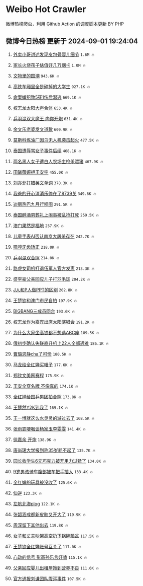 # Weibo Hot Crawler 



微博热榜爬虫，利用 Github Action 的调度脚本更新 BY PHP 


## 微博今日热榜 更新于 2024-09-01 19:24:04 
1. [外卖小哥讲述发现皮包骨婴儿细节](https://s.weibo.com/weibo?q=%23%E5%A4%96%E5%8D%96%E5%B0%8F%E5%93%A5%E8%AE%B2%E8%BF%B0%E5%8F%91%E7%8E%B0%E7%9A%AE%E5%8C%85%E9%AA%A8%E5%A9%B4%E5%84%BF%E7%BB%86%E8%8A%82%23&t=31&band_rank=1&Refer=top) `1.6M 🔥` 

1. [家长火烧孩子估值好几万烟卡](https://s.weibo.com/weibo?q=%23%E5%AE%B6%E9%95%BF%E7%81%AB%E7%83%A7%E5%AD%A9%E5%AD%90%E4%BC%B0%E5%80%BC%E5%A5%BD%E5%87%A0%E4%B8%87%E7%83%9F%E5%8D%A1%23&t=31&band_rank=2&Refer=top) `1.0M 🔥` 

1. [文物里的国潮](https://s.weibo.com/weibo?q=%23%E6%96%87%E7%89%A9%E9%87%8C%E7%9A%84%E5%9B%BD%E6%BD%AE%23&t=31&band_rank=3&Refer=top) `943.6K 🔥` 

1. [高铁车厢里全是碎掉的大学生](https://s.weibo.com/weibo?q=%23%E9%AB%98%E9%93%81%E8%BD%A6%E5%8E%A2%E9%87%8C%E5%85%A8%E6%98%AF%E7%A2%8E%E6%8E%89%E7%9A%84%E5%A4%A7%E5%AD%A6%E7%94%9F%23&t=31&band_rank=4&Refer=top) `927.1K 🔥` 

1. [命案嫌犯致5死1伤后潜逃](https://s.weibo.com/weibo?q=%23%E5%91%BD%E6%A1%88%E5%AB%8C%E7%8A%AF%E8%87%B45%E6%AD%BB1%E4%BC%A4%E5%90%8E%E6%BD%9C%E9%80%83%23&t=31&band_rank=5&Refer=top) `669.1K 🔥` 

1. [权志龙太阳大声合体](https://s.weibo.com/weibo?q=%23%E6%9D%83%E5%BF%97%E9%BE%99%E5%A4%AA%E9%98%B3%E5%A4%A7%E5%A3%B0%E5%90%88%E4%BD%93%23&t=31&band_rank=6&Refer=top) `653.4K 🔥` 

1. [乒羽混双大魔王 向你开炮](https://s.weibo.com/weibo?q=%E4%B9%92%E7%BE%BD%E6%B7%B7%E5%8F%8C%E5%A4%A7%E9%AD%94%E7%8E%8B%20%E5%90%91%E4%BD%A0%E5%BC%80%E7%82%AE&t=31&band_rank=7&Refer=top) `631.4K 🔥` 

1. [余文乐老婆发文道歉](https://s.weibo.com/weibo?q=%23%E4%BD%99%E6%96%87%E4%B9%90%E8%80%81%E5%A9%86%E5%8F%91%E6%96%87%E9%81%93%E6%AD%89%23&t=31&band_rank=8&Refer=top) `609.9K 🔥` 

1. [莫斯科炼油厂因乌无人机袭击起火](https://s.weibo.com/weibo?q=%23%E8%8E%AB%E6%96%AF%E7%A7%91%E7%82%BC%E6%B2%B9%E5%8E%82%E5%9B%A0%E4%B9%8C%E6%97%A0%E4%BA%BA%E6%9C%BA%E8%A2%AD%E5%87%BB%E8%B5%B7%E7%81%AB%23&t=31&band_rank=9&Refer=top) `477.5K 🔥` 

1. [泰国遭辱骂女子事件后续](https://s.weibo.com/weibo?q=%23%E6%B3%B0%E5%9B%BD%E9%81%AD%E8%BE%B1%E9%AA%82%E5%A5%B3%E5%AD%90%E4%BA%8B%E4%BB%B6%E5%90%8E%E7%BB%AD%23&t=31&band_rank=10&Refer=top) `468.1K 🔥` 

1. [两名黑人女子遭白人农场主枪杀喂猪](https://s.weibo.com/weibo?q=%23%E4%B8%A4%E5%90%8D%E9%BB%91%E4%BA%BA%E5%A5%B3%E5%AD%90%E9%81%AD%E7%99%BD%E4%BA%BA%E5%86%9C%E5%9C%BA%E4%B8%BB%E6%9E%AA%E6%9D%80%E5%96%82%E7%8C%AA%23&t=31&band_rank=11&Refer=top) `467.9K 🔥` 

1. [田曦薇婉拒王安宇](https://s.weibo.com/weibo?q=%E7%94%B0%E6%9B%A6%E8%96%87%E5%A9%89%E6%8B%92%E7%8E%8B%E5%AE%89%E5%AE%87&t=31&band_rank=12&Refer=top) `455.0K 🔥` 

1. [刘亦菲打错英文单词](https://s.weibo.com/weibo?q=%23%E5%88%98%E4%BA%A6%E8%8F%B2%E6%89%93%E9%94%99%E8%8B%B1%E6%96%87%E5%8D%95%E8%AF%8D%23&t=31&band_rank=13&Refer=top) `378.3K 🔥` 

1. [我爸的开心消消乐停在了8739关](https://s.weibo.com/weibo?q=%E6%88%91%E7%88%B8%E7%9A%84%E5%BC%80%E5%BF%83%E6%B6%88%E6%B6%88%E4%B9%90%E5%81%9C%E5%9C%A8%E4%BA%868739%E5%85%B3&t=31&band_rank=14&Refer=top) `349.6K 🔥` 

1. [迪丽热巴九月行程图](https://s.weibo.com/weibo?q=%E8%BF%AA%E4%B8%BD%E7%83%AD%E5%B7%B4%E4%B9%9D%E6%9C%88%E8%A1%8C%E7%A8%8B%E5%9B%BE&t=31&band_rank=15&Refer=top) `291.5K 🔥` 

1. [泰国醉酒男葬礼上闹事被乱抢打死](https://s.weibo.com/weibo?q=%23%E6%B3%B0%E5%9B%BD%E9%86%89%E9%85%92%E7%94%B7%E8%91%AC%E7%A4%BC%E4%B8%8A%E9%97%B9%E4%BA%8B%E8%A2%AB%E4%B9%B1%E6%8A%A2%E6%89%93%E6%AD%BB%23&t=31&band_rank=16&Refer=top) `259.5K 🔥` 

1. [澳门果然是福地](https://s.weibo.com/weibo?q=%E6%BE%B3%E9%97%A8%E6%9E%9C%E7%84%B6%E6%98%AF%E7%A6%8F%E5%9C%B0&t=31&band_rank=17&Refer=top) `257.9K 🔥` 

1. [儿童手表AI否认南京大屠杀存在](https://s.weibo.com/weibo?q=%23%E5%84%BF%E7%AB%A5%E6%89%8B%E8%A1%A8AI%E5%90%A6%E8%AE%A4%E5%8D%97%E4%BA%AC%E5%A4%A7%E5%B1%A0%E6%9D%80%E5%AD%98%E5%9C%A8%23&t=31&band_rank=18&Refer=top) `242.7K 🔥` 

1. [嗯哼牙齿矫正](https://s.weibo.com/weibo?q=%23%E5%97%AF%E5%93%BC%E7%89%99%E9%BD%BF%E7%9F%AB%E6%AD%A3%23&t=31&band_rank=19&Refer=top) `218.0K 🔥` 

1. [乒羽混双合照](https://s.weibo.com/weibo?q=%E4%B9%92%E7%BE%BD%E6%B7%B7%E5%8F%8C%E5%90%88%E7%85%A7&t=31&band_rank=20&Refer=top) `214.0K 🔥` 

1. [路虎女司机打退伍军人官方发声](https://s.weibo.com/weibo?q=%23%E8%B7%AF%E8%99%8E%E5%A5%B3%E5%8F%B8%E6%9C%BA%E6%89%93%E9%80%80%E4%BC%8D%E5%86%9B%E4%BA%BA%E5%AE%98%E6%96%B9%E5%8F%91%E5%A3%B0%23&t=31&band_rank=21&Refer=top) `213.3K 🔥` 

1. [盛李豪父亲回应儿子打羽毛球](https://s.weibo.com/weibo?q=%23%E7%9B%9B%E6%9D%8E%E8%B1%AA%E7%88%B6%E4%BA%B2%E5%9B%9E%E5%BA%94%E5%84%BF%E5%AD%90%E6%89%93%E7%BE%BD%E6%AF%9B%E7%90%83%23&t=31&band_rank=22&Refer=top) `204.2K 🔥` 

1. [J人和P人做PPT的区别](https://s.weibo.com/weibo?q=%23J%E4%BA%BA%E5%92%8CP%E4%BA%BA%E5%81%9APPT%E7%9A%84%E5%8C%BA%E5%88%AB%23&t=31&band_rank=23&Refer=top) `202.8K 🔥` 

1. [王楚钦和澳门市民自拍](https://s.weibo.com/weibo?q=%23%E7%8E%8B%E6%A5%9A%E9%92%A6%E5%92%8C%E6%BE%B3%E9%97%A8%E5%B8%82%E6%B0%91%E8%87%AA%E6%8B%8D%23&t=31&band_rank=24&Refer=top) `197.9K 🔥` 

1. [BIGBANG三成员同台](https://s.weibo.com/weibo?q=BIGBANG%E4%B8%89%E6%88%90%E5%91%98%E5%90%8C%E5%8F%B0&t=31&band_rank=25&Refer=top) `193.6K 🔥` 

1. [权志龙作为嘉宾出席太阳演唱会](https://s.weibo.com/weibo?q=%23%E6%9D%83%E5%BF%97%E9%BE%99%E4%BD%9C%E4%B8%BA%E5%98%89%E5%AE%BE%E5%87%BA%E5%B8%AD%E5%A4%AA%E9%98%B3%E6%BC%94%E5%94%B1%E4%BC%9A%23&t=31&band_rank=26&Refer=top) `191.2K 🔥` 

1. [为什么大家坐高铁都不想选ABC座](https://s.weibo.com/weibo?q=%23%E4%B8%BA%E4%BB%80%E4%B9%88%E5%A4%A7%E5%AE%B6%E5%9D%90%E9%AB%98%E9%93%81%E9%83%BD%E4%B8%8D%E6%83%B3%E9%80%89ABC%E5%BA%A7%23&t=31&band_rank=27&Refer=top) `189.5K 🔥` 

1. [俄初步确认失联直升机上22人全部遇难](https://s.weibo.com/weibo?q=%23%E4%BF%84%E5%88%9D%E6%AD%A5%E7%A1%AE%E8%AE%A4%E5%A4%B1%E8%81%94%E7%9B%B4%E5%8D%87%E6%9C%BA%E4%B8%8A22%E4%BA%BA%E5%85%A8%E9%83%A8%E9%81%87%E9%9A%BE%23&t=31&band_rank=28&Refer=top) `186.1K 🔥` 

1. [曹璐恩静cha了可怜](https://s.weibo.com/weibo?q=%E6%9B%B9%E7%92%90%E6%81%A9%E9%9D%99cha%E4%BA%86%E5%8F%AF%E6%80%9C&t=31&band_rank=29&Refer=top) `180.5K 🔥` 

1. [马龙给全红婵买帽子](https://s.weibo.com/weibo?q=%23%E9%A9%AC%E9%BE%99%E7%BB%99%E5%85%A8%E7%BA%A2%E5%A9%B5%E4%B9%B0%E5%B8%BD%E5%AD%90%23&t=31&band_rank=30&Refer=top) `177.6K 🔥` 

1. [郑钦文美网赛程](https://s.weibo.com/weibo?q=%E9%83%91%E9%92%A6%E6%96%87%E7%BE%8E%E7%BD%91%E8%B5%9B%E7%A8%8B&t=31&band_rank=31&Refer=top) `175.9K 🔥` 

1. [王安全穿名牌 不像真的](https://s.weibo.com/weibo?q=%E7%8E%8B%E5%AE%89%E5%85%A8%E7%A9%BF%E5%90%8D%E7%89%8C%20%E4%B8%8D%E5%83%8F%E7%9C%9F%E7%9A%84&t=31&band_rank=32&Refer=top) `174.1K 🔥` 

1. [全红婵给国乒男团拍合照](https://s.weibo.com/weibo?q=%23%E5%85%A8%E7%BA%A2%E5%A9%B5%E7%BB%99%E5%9B%BD%E4%B9%92%E7%94%B7%E5%9B%A2%E6%8B%8D%E5%90%88%E7%85%A7%23&t=31&band_rank=33&Refer=top) `173.8K 🔥` 

1. [王楚然Y2K到我了](https://s.weibo.com/weibo?q=%E7%8E%8B%E6%A5%9A%E7%84%B6Y2K%E5%88%B0%E6%88%91%E4%BA%86&t=31&band_rank=34&Refer=top) `169.1K 🔥` 

1. [王一博就这么水灵灵的游过去了](https://s.weibo.com/weibo?q=%23%E7%8E%8B%E4%B8%80%E5%8D%9A%E5%B0%B1%E8%BF%99%E4%B9%88%E6%B0%B4%E7%81%B5%E7%81%B5%E7%9A%84%E6%B8%B8%E8%BF%87%E5%8E%BB%E4%BA%86%23&t=31&band_rank=35&Refer=top) `168.5K 🔥` 

1. [张雨霏哽咽谈杨家玉李雯雯](https://s.weibo.com/weibo?q=%23%E5%BC%A0%E9%9B%A8%E9%9C%8F%E5%93%BD%E5%92%BD%E8%B0%88%E6%9D%A8%E5%AE%B6%E7%8E%89%E6%9D%8E%E9%9B%AF%E9%9B%AF%23&t=31&band_rank=36&Refer=top) `141.4K 🔥` 

1. [徐嘉余 开炮](https://s.weibo.com/weibo?q=%E5%BE%90%E5%98%89%E4%BD%99%20%E5%BC%80%E7%82%AE&t=31&band_rank=37&Refer=top) `138.9K 🔥` 

1. [唐尚珺大学报到称35岁耗不起了](https://s.weibo.com/weibo?q=%23%E5%94%90%E5%B0%9A%E7%8F%BA%E5%A4%A7%E5%AD%A6%E6%8A%A5%E5%88%B0%E7%A7%B035%E5%B2%81%E8%80%97%E4%B8%8D%E8%B5%B7%E4%BA%86%23&t=31&band_rank=38&Refer=top) `135.7K 🔥` 

1. [园长收学生6元巧克力被开用力过猛了](https://s.weibo.com/weibo?q=%23%E5%9B%AD%E9%95%BF%E6%94%B6%E5%AD%A6%E7%94%9F6%E5%85%83%E5%B7%A7%E5%85%8B%E5%8A%9B%E8%A2%AB%E5%BC%80%E7%94%A8%E5%8A%9B%E8%BF%87%E7%8C%9B%E4%BA%86%23&t=31&band_rank=39&Refer=top) `134.0K 🔥` 

1. [9岁男孩骑车腹部被车把手插入](https://s.weibo.com/weibo?q=%239%E5%B2%81%E7%94%B7%E5%AD%A9%E9%AA%91%E8%BD%A6%E8%85%B9%E9%83%A8%E8%A2%AB%E8%BD%A6%E6%8A%8A%E6%89%8B%E6%8F%92%E5%85%A5%23&t=31&band_rank=40&Refer=top) `133.4K 🔥` 

1. [全红婵的玩具被没收了](https://s.weibo.com/weibo?q=%23%E5%85%A8%E7%BA%A2%E5%A9%B5%E7%9A%84%E7%8E%A9%E5%85%B7%E8%A2%AB%E6%B2%A1%E6%94%B6%E4%BA%86%23&t=31&band_rank=41&Refer=top) `125.6K 🔥` 

1. [仙逆](https://s.weibo.com/weibo?q=%E4%BB%99%E9%80%86&t=31&band_rank=42&Refer=top) `123.3K 🔥` 

1. [左航北海plog](https://s.weibo.com/weibo?q=%E5%B7%A6%E8%88%AA%E5%8C%97%E6%B5%B7plog&t=31&band_rank=43&Refer=top) `122.1K 🔥` 

1. [张韶涵成都新皮肤又开大了](https://s.weibo.com/weibo?q=%E5%BC%A0%E9%9F%B6%E6%B6%B5%E6%88%90%E9%83%BD%E6%96%B0%E7%9A%AE%E8%82%A4%E5%8F%88%E5%BC%80%E5%A4%A7%E4%BA%86&t=31&band_rank=44&Refer=top) `119.9K 🔥` 

1. [周深留下其他出去](https://s.weibo.com/weibo?q=%E5%91%A8%E6%B7%B1%E7%95%99%E4%B8%8B%E5%85%B6%E4%BB%96%E5%87%BA%E5%8E%BB&t=31&band_rank=45&Refer=top) `119.8K 🔥` 

1. [女子和丈夫吵架高空扔下锅碗瓢盆](https://s.weibo.com/weibo?q=%23%E5%A5%B3%E5%AD%90%E5%92%8C%E4%B8%88%E5%A4%AB%E5%90%B5%E6%9E%B6%E9%AB%98%E7%A9%BA%E6%89%94%E4%B8%8B%E9%94%85%E7%A2%97%E7%93%A2%E7%9B%86%23&t=31&band_rank=46&Refer=top) `117.5K 🔥` 

1. [王楚钦全红婵账号互关了](https://s.weibo.com/weibo?q=%23%E7%8E%8B%E6%A5%9A%E9%92%A6%E5%85%A8%E7%BA%A2%E5%A9%B5%E8%B4%A6%E5%8F%B7%E4%BA%92%E5%85%B3%E4%BA%86%23&t=31&band_rank=47&Refer=top) `117.0K 🔥` 

1. [心动的信号 彭高孙乐言好嗑](https://s.weibo.com/weibo?q=%E5%BF%83%E5%8A%A8%E7%9A%84%E4%BF%A1%E5%8F%B7%20%E5%BD%AD%E9%AB%98%E5%AD%99%E4%B9%90%E8%A8%80%E5%A5%BD%E5%97%91&t=31&band_rank=48&Refer=top) `115.1K 🔥` 

1. [父亲回应婴儿出租屋饿到营养不良](https://s.weibo.com/weibo?q=%23%E7%88%B6%E4%BA%B2%E5%9B%9E%E5%BA%94%E5%A9%B4%E5%84%BF%E5%87%BA%E7%A7%9F%E5%B1%8B%E9%A5%BF%E5%88%B0%E8%90%A5%E5%85%BB%E4%B8%8D%E8%89%AF%23&t=31&band_rank=49&Refer=top) `111.6K 🔥` 

1. [官方通报刘谦团队腹泻事件](https://s.weibo.com/weibo?q=%23%E5%AE%98%E6%96%B9%E9%80%9A%E6%8A%A5%E5%88%98%E8%B0%A6%E5%9B%A2%E9%98%9F%E8%85%B9%E6%B3%BB%E4%BA%8B%E4%BB%B6%23&t=31&band_rank=50&Refer=top) `107.5K 🔥` 

